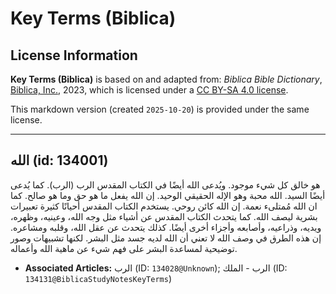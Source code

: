 # Key Terms (Biblica)

## License Information

**Key Terms (Biblica)** is based on and adapted from: _Biblica Bible Dictionary_, [Biblica, Inc.](https://www.biblica.com/), 2023, which is licensed under a [CC BY-SA 4.0 license](https://creativecommons.org/licenses/by-sa/4.0/legalcode.en).

This markdown version (created `2025-10-20`) is provided under the same license.



--------------------------------

## الله (id: 134001)

هو خالق كل شيء موجود. ويُدعى الله أيضًا في الكتاب المقدس الرب (الرب). كما يُدعى أيضًا السيد. الله محبة وهو الإله الحقيقي الوحيد. إن الله يفعل ما هو حق وما هو صالح. كما ان الله مُمتلىء نعمة. إن الله كائن روحي. يستخدم الكتاب المقدس أحيانًا كثيرة تعبيرات بشرية ليصف الله. كما يتحدث الكتاب المقدس عن أشياء مثل وجه الله، وعينيه، وظهره، ويديه، وذراعيه، وأصابعه وأجزاء أخرى أيضًا. كذلك يتحدث عن عقل الله، وقلبه ومشاعره. إن هذه الطرق في وصف الله لا تعني أن الله لديه جسد مثل البشر. لكنها تشبيهات وصور توضيحية لمساعدة البشر على فهم شيء عن ماهية الله وأعماله.

* **Associated Articles:** الرب (ID: `134028@Unknown`); الرب - الملك (ID: `134131@BiblicaStudyNotesKeyTerms`)

